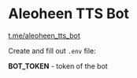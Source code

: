 # Aleoheen TTS Bot

[t.me/aleoheen_tts_bot](https://t.me/aleoheen_tts_bot)

Create and fill out `.env` file:

__BOT_TOKEN__ - token of the bot